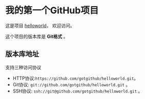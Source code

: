 # 我的第一个GitHub项目

这是项目 [helloworld](https://github.com/gotgithub/helloworld)，
欢迎访问。

这个项目的版本库是 **Git格式** 。

## 版本库地址

支持三种访问协议

* HTTP协议:`https://github.com/gotgithub/helloworld.git`。
* Git协议: `git://github.com/gotgithub/helloworld.git` 。
* SSH协议: `ssh://git@github.com/gotgithub/helloworld.git` 。
